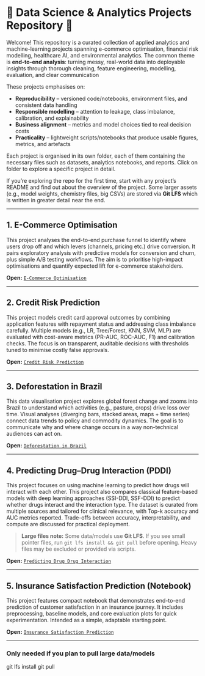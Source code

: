 # 🌟 Data Science & Analytics Projects Repository 🌟

Welcome! This repository is a curated collection of applied analytics and machine-learning projects spanning e-commerce optimisation, financial risk modelling, healthcare AI, and environmental analytics. The common theme is **end-to-end analysis**: turning messy, real-world data into deployable insights through thorough cleaning, feature engineering, modelling, evaluation, and clear communication

These projects emphasises on:
- **Reproducibility** – versioned code/notebooks, environment files, and consistent data handling
- **Responsible modelling** – attention to leakage, class imbalance, calibration, and explainability
- **Business alignment** – metrics and model choices tied to real decision costs
- **Practicality** – lightweight scripts/notebooks that produce usable figures, metrics, and artefacts

Each project is organised in its own folder, each of them containing the necessary files such as datasets, analytics notebooks, and reports. Click on folder to explore a specific project in detail.

If you’re exploring the repo for the first time, start with any project’s README and find out about the overview of the project. Some larger assets (e.g., model weights, chemistry files, big CSVs) are stored via **Git LFS** which is written in greater detail near the end.

---

## 1. E-Commerce Optimisation
This project analyses the end-to-end purchase funnel to identify where users drop off and which levers (channels, pricing etc.) drive conversion. It pairs exploratory analysis with predictive models for conversion and churn, plus simple A/B testing workflows. The aim is to prioritise high-impact optimisations and quantify expected lift for e-commerce stakeholders.  

**Open:** [`E-Commerce Optimisation`](E-Commerce%20Optimisation/)

---

## 2. Credit Risk Prediction

This project models credit card approval outcomes by combining application features with repayment status and addressing class imbalance carefully. Multiple models (e.g., LR, Tree/Forest, KNN, SVM, MLP) are evaluated with cost-aware metrics (PR-AUC, ROC-AUC, F1) and calibration checks. The focus is on transparent, auditable decisions with thresholds tuned to minimise costly false approvals.  

**Open:** [`Credit Risk Prediction`](Credit%20Risk%20Prediction/)

---

## 3. Deforestation in Brazil

This data visualisation project explores global forest change and zooms into Brazil to understand which activities (e.g., pasture, crops) drive loss over time. Visual analyses (diverging bars, stacked areas, maps + time series) connect data trends to policy and commodity dynamics. The goal is to communicate why and where change occurs in a way non-technical audiences can act on.  

**Open:** [`Deforestation in Brazil`](Deforestation%20in%20Brazil/)

---

## 4. Predicting Drug–Drug Interaction (PDDI)

This project focuses on using machine learning to predict how drugs will interact with each other. This project also compares classical feature-based models with deep learning approaches (SSI-DDI, SSF-DDI) to predict whether drugs interact and the interaction type. The dataset is curated from multiple sources and tailored for clinical relevance, with Top-k accuracy and AUC metrics reported. Trade-offs between accuracy, interpretability, and compute are discussed for practical deployment.  

> **Large files note:** Some data/models use **Git LFS**. If you see small pointer files, run `git lfs install && git pull` before opening. Heavy files may be excluded or provided via scripts.

**Open:** [`Predicting Drug Drug Interaction`](Predicting%20Drug%20Drug%20Interaction/)

---

## 5. Insurance Satisfaction Prediction (Notebook)

This project features compact notebook that demonstrates end-to-end prediction of customer satisfaction in an insurance journey. It includes preprocessing, baseline models, and core evaluation plots for quick experimentation. Intended as a simple, adaptable starting point.  

**Open:** [`Insurance Satisfaction Prediction`](Insurance%20Satisfaction%20Prediction/)

---

### Only needed if you plan to pull large data/models
git lfs install
git pull